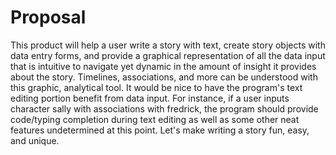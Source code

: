 # Proposal

This product will help a user write a story with text, create story objects with data entry forms, and provide a
graphical representation of all the data input that is intuitive to navigate yet dynamic in the amount of insight
it provides about the story. Timelines, associations, and more can be understood with this graphic, analytical tool.
It would be nice to have the program's text editing portion benefit from data input. For instance, if a user inputs
character sally with associations with fredrick, the program should provide code/typing completion during text
editing as well as some other neat features undetermined at this point. Let's make writing a story fun, easy, and unique.